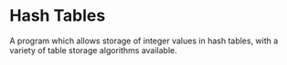 # Hash Tables
A program which allows storage of integer values in hash tables, with a variety of table storage algorithms available.